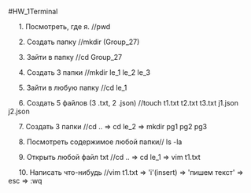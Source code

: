 ﻿#HW\_1Terminal

`	`1. Посмотреть, где я. //pwd

`	`2. Создать папку //mkdir (Group\_27)

`	`3. Зайти в папку //cd Group\_27

`	`4. Создать 3 папки //mkdir le\_1 le\_2 le\_3

`	`5. Зайти в любую папку //cd le\_1

`	`6. Создать 5 файлов (3 .txt, 2 .json) //touch t1.txt t2.txt t3.txt j1.json j2.json

`	`7. Создать 3 папки //cd .. => cd le\_2 => mkdir pg1 pg2 pg3

`	`8. Посмотреть содержимое любой папки// ls -la

`	`9. Открыть любой файл txt //cd .. => cd le\_1 => vim t1.txt

`	`10. Написать что-нибудь //vim t1.txt => 'i'(insert) => 'пишем текст' => esc => :wq

